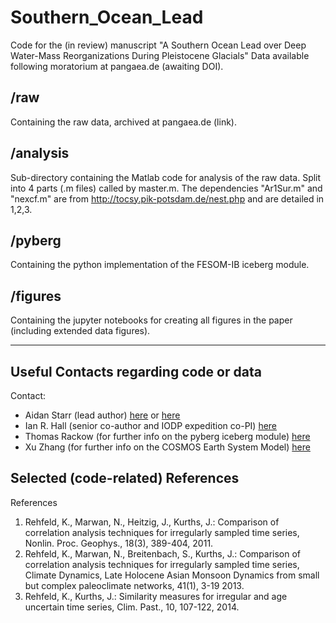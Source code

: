 # Southern_Ocean_Lead
Code for the (in review) manuscript "A Southern Ocean Lead over Deep Water-Mass Reorganizations During Pleistocene Glacials" Data available following moratorium at pangaea.de (awaiting DOI).

## /raw
Containing the raw data, archived at pangaea.de (link).

## /analysis
Sub-directory containing the Matlab code for analysis of the raw data. Split into 4 parts (.m files) called by master.m. The dependencies "Ar1Sur.m" and "nexcf.m" are from http://tocsy.pik-potsdam.de/nest.php and are detailed in 1,2,3.

## /pyberg
Containing the python implementation of the FESOM-IB iceberg module.

## /figures
Containing the jupyter notebooks for creating all figures in the paper (including extended data figures).

----
## Useful Contacts regarding code or data
Contact:
- Aidan Starr (lead author) [here](mailto:StarrA1@Cardiff.ac.uk) or [here](mailto:Aidan.M.Starr@gmail.com)
- Ian R. Hall (senior co-author and IODP expedition co-PI) [here](mailto:Hall@Cardiff.ac.uk)
- Thomas Rackow (for further info on the pyberg iceberg module) [here](mailto:rackow@awi.de)
- Xu Zhang (for further info on the COSMOS Earth System Model) [here](mailto:zhang@hotmailcom)

## Selected (code-related) References
References
1. Rehfeld, K., Marwan, N., Heitzig, J., Kurths, J.: Comparison of correlation analysis techniques for irregularly sampled time series, Nonlin. Proc. Geophys., 18(3), 389-404, 2011.
2. Rehfeld, K., Marwan, N., Breitenbach, S., Kurths, J.: Comparison of correlation analysis techniques for irregularly sampled time series, Climate Dynamics, Late Holocene Asian Monsoon Dynamics from small but complex paleoclimate networks, 41(1), 3-19 2013.
3. Rehfeld, K., Kurths, J.: Similarity measures for irregular and age uncertain time series, Clim. Past., 10, 107-122, 2014.
